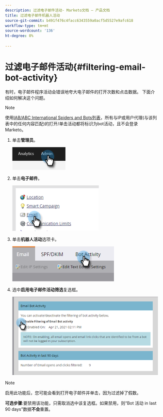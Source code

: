 ```yaml
---
description: 过滤电子邮件活动- Marketo文档 — 产品文档
title: 过滤电子邮件机器人活动
source-git-commit: b491f476c4facc6343559a0acf5d5527e9afc618
workflow-type: tm+mt
source-wordcount: '136'
ht-degree: 0%

---
```


# 过滤电子邮件活动{#filtering-email-bot-activity}

有时，电子邮件程序活动会错误地夸大电子邮件的打开次数和点击数据。 下面介绍如何解决这个问题。

>[!NOTE]
>
>使用[IAB/ABC International Spiders and Bots列表](https://www.iab.com/guidelines/iab-abc-international-spiders-bots-list/)，所有与IP或用户代理(与该列表中的任何内容匹配)的打开/单击活动都将标识为bot活动，且不会登录Marketo。

1. 单击&#x200B;**管理员**。

   ![](assets/filtering-email-bot-activity-1.png)

1. 单击&#x200B;**电子邮件**。

   ![](assets/filtering-email-bot-activity-2.png)

1. 单击&#x200B;**机器人活动**&#x200B;选项卡。

   ![](assets/filtering-email-bot-activity-3.png)

1. 选中&#x200B;**启用电子邮件活动筛选**&#x200B;复选框。

   ![](assets/filtering-email-bot-activity-4.png)

>[!NOTE]
>
>启用此功能后，您可能会看到打开电子邮件并单击，因为过滤掉了假数。

**可选步骤**:要禁用该功能，只需取消选中该复选框。如果禁用，则“Bot 活动 in last 90 days”数据&#x200B;**不会**&#x200B;重置。
